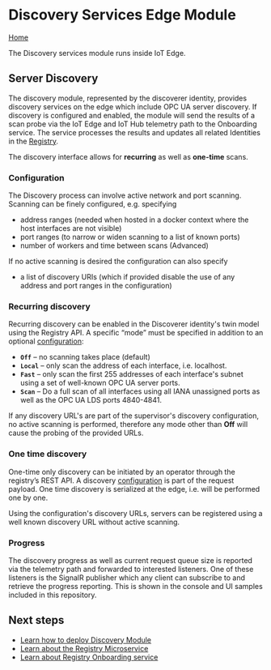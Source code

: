 # Discovery Services Edge Module

[Home](readme.md)

The Discovery services module runs inside IoT Edge.  

## Server Discovery

The discovery module, represented by the discoverer identity, provides discovery services on the edge which include OPC UA server discovery.  If discovery is configured and enabled, the module will send the results of a scan probe via the IoT Edge and IoT Hub telemetry path to the Onboarding service.  The service processes the results and updates all related Identities in the [Registry](../services/registry.md).

The discovery interface allows for **recurring** as well as **one-time** scans.  

### Configuration

The Discovery process can involve active network and port scanning.  Scanning can be finely configured, e.g. specifying

* address ranges (needed when hosted in a docker context where the host interfaces are not visible)
* port ranges (to narrow or widen scanning to a list of known ports)
* number of workers and time between scans (Advanced)

If no active scanning is desired the configuration can also specify

* a list of discovery URIs (which if provided disable the use of any address and port ranges in the configuration)

### Recurring discovery

Recurring discovery can be enabled in the Discoverer identity's twin model using the Registry API.   A specific “mode” must be specified in addition to an optional [configuration](#Configuration):

* **`Off`** – no scanning takes place (default)
* **`Local`** – only scan the address of each interface, i.e. localhost.
* **`Fast`** – only scan the first 255 addresses of each interface's subnet using a set of well-known OPC UA server ports.
* **`Scan`** – Do a full scan of all interfaces using all IANA unassigned ports as well as the OPC UA LDS ports 4840-4841.

If any discovery URL's are part of the supervisor's discovery configuration, no active scanning is performed, therefore any mode other than **Off** will cause the probing of the provided URLs.

### One time discovery

One-time only discovery can be initiated by an operator through the registry’s REST API.  A discovery [configuration](#Configuration) is part of the request payload.  One time discovery is serialized at the edge, i.e. will be performed one by one.

Using the configuration's discovery URLs, servers can be registered using a well known discovery URL without active scanning.  

### Progress

The discovery progress as well as current request queue size is reported via the telemetry path and forwarded to interested listeners.   One of these listeners is the SignalR publisher which any client can subscribe to and retrieve the progress reporting.   This is shown in the console and UI samples included in this repository.

## Next steps

* [Learn how to deploy Discovery Module](../deploy/howto-install-iot-edge.md)
* [Learn about the Registry Microservice](../services/registry.md)
* [Learn about Registry Onboarding service](../services/onboarding.md)


